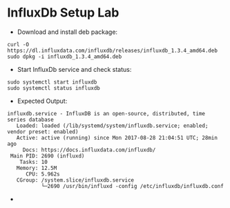 # InfluxDb Setup Lab

* Download and install deb package:
```
curl -O https://dl.influxdata.com/influxdb/releases/influxdb_1.3.4_amd64.deb
sudo dpkg -i influxdb_1.3.4_amd64.deb
```
* Start InfluxDb service and check status:
```
sudo systemctl start influxdb
sudo systemctl status influxdb
```
* Expected Output:
```
influxdb.service - InfluxDB is an open-source, distributed, time series database
   Loaded: loaded (/lib/systemd/system/influxdb.service; enabled; vendor preset: enabled)
   Active: active (running) since Mon 2017-08-28 21:04:51 UTC; 28min ago
     Docs: https://docs.influxdata.com/influxdb/
 Main PID: 2690 (influxd)
    Tasks: 10
   Memory: 12.5M
      CPU: 5.962s
   CGroup: /system.slice/influxdb.service
           └─2690 /usr/bin/influxd -config /etc/influxdb/influxdb.conf 
````
* 